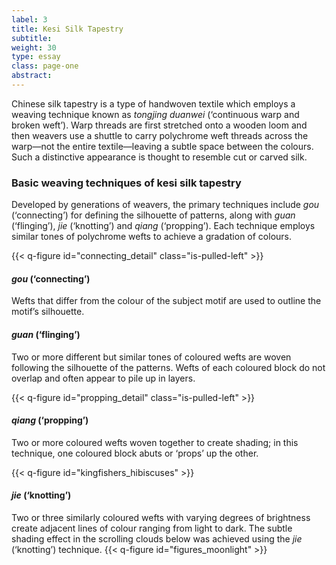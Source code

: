 ```yaml
---
label: 3
title: Kesi Silk Tapestry
subtitle:
weight: 30
type: essay
class: page-one
abstract:
---
```

Chinese silk tapestry is a type of handwoven textile which employs a weaving technique known as *tongjing duanwei* (‘continuous warp and broken weft’). Warp threads are first stretched onto a wooden loom and then weavers use a shuttle to carry polychrome weft threads across the warp—not the entire textile—leaving a subtle space between the colours. Such a distinctive appearance is thought to resemble cut or carved silk.

### Basic weaving techniques of kesi silk tapestry

Developed by generations of weavers, the primary techniques include *gou* (‘connecting’) for defining the silhouette of patterns, along with *guan* (‘flinging’), *jie* (‘knotting’) and *qiang* (‘propping’). Each technique employs similar tones of polychrome wefts to achieve a gradation of colours.

{{< q-figure id="connecting_detail" class="is-pulled-left" >}}
#### *gou* (‘connecting’)

Wefts that differ from the colour of the subject motif are used to outline the motif’s silhouette.

#### *guan* (‘flinging’)

Two or more different but similar tones of coloured wefts are woven following the silhouette of the patterns. Wefts of each coloured block do not overlap and often appear to pile up in layers.

{{< q-figure id="propping_detail" class="is-pulled-left" >}}

#### *qiang* (‘propping’)

Two or more coloured wefts woven together to create shading; in this technique, one coloured block abuts or ‘props’ up the other.


{{< q-figure id="kingfishers_hibiscuses" >}}

#### *jie* (‘knotting’)

Two or three similarly coloured wefts with varying degrees of brightness create adjacent lines of colour ranging from light to dark. The subtle shading effect in the scrolling clouds below was achieved using the *jie* (‘knotting’) technique.
{{< q-figure id="figures_moonlight" >}}
